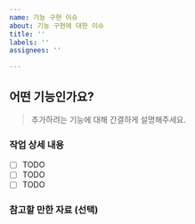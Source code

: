 ```yaml
---
name: 기능 구현 이슈
about: 기능 구현에 대한 이슈
title: ''
labels: ''
assignees: ''

---
```


## 어떤 기능인가요?

> 추가하려는 기능에 대해 간결하게 설명해주세요.

### 작업 상세 내용

- [ ] TODO
- [ ] TODO
- [ ] TODO

### 참고할 만한 자료 (선택)
